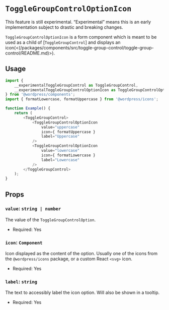 # `ToggleGroupControlOptionIcon`

<div class="callout callout-alert">
This feature is still experimental. “Experimental” means this is an early implementation subject to drastic and breaking changes.
</div>

`ToggleGroupControlOptionIcon` is a form component which is meant to be used as a child of [`ToggleGroupControl`] and displays an icon(<(/packages/components/src/toggle-group-control/toggle-group-control/README.md)>).

## Usage

```js
import {
	__experimentalToggleGroupControl as ToggleGroupControl,
	__experimentalToggleGroupControlOptionIcon as ToggleGroupControlOptionIcon,
} from '@wordpress/components';
import { formatLowercase, formatUppercase } from '@wordpress/icons';

function Example() {
	return (
		<ToggleGroupControl>
			<ToggleGroupControlOptionIcon
				value="uppercase"
				icon={ formatUppercase }
				label="Uppercase"
			/>
			<ToggleGroupControlOptionIcon
				value="lowercase"
				icon={ formatLowercase }
				label="Lowercase"
			/>
		</ToggleGroupControl>
	);
}
```

## Props

### `value`: `string | number`

The value of the `ToggleGroupControlOption`.

-   Required: Yes

### `icon`: `Component`

Icon displayed as the content of the option. Usually one of the icons from the `@wordpress/icons` package, or a custom React `<svg>` icon.

-   Required: Yes

### `label`: `string`

The text to accessibly label the icon option. Will also be shown in a tooltip.

-   Required: Yes
